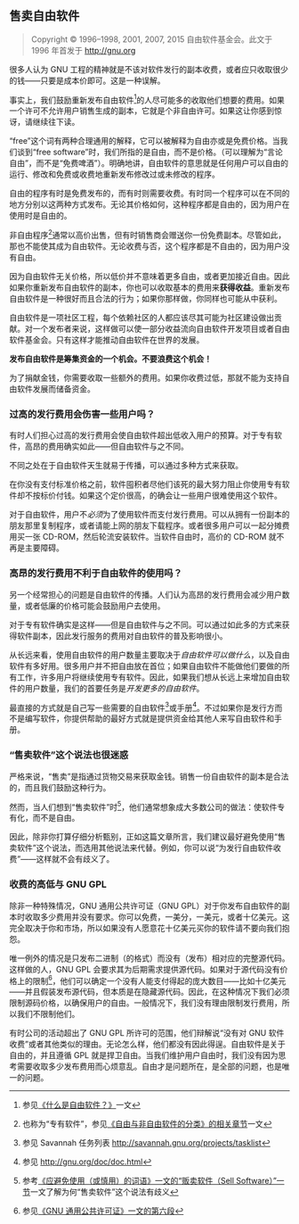 ## 售卖自由软件<!--(pandoc) {#selling}(pandoc)-->

> Copyright © 1996–1998, 2001, 2007, 2015 自由软件基金会。此文于 1996 年首发于 http://gnu.org

很多人认为 GNU 工程的精神就是不该对软件发行的副本收费，或者应只收取很少的钱——只要是成本价即可。这是一种误解。

事实上，我们鼓励重新发布自由软件[^sell-1]的人尽可能多的收取他们想要的费用。如果一个许可不允许用户销售生成的副本，它就是个非自由许可。如果这让你感到惊讶，请继续往下读。

“free”这个词有两种合理通用的解释，它可以被解释为自由亦或是免费价格。当我们谈到“free software”时，我们所指的是自由，而不是价格。（可以理解为“言论自由”，而不是“免费啤酒”）。明确地讲，自由软件的意思就是任何用户可以自由的运行、修改和免费或收费地重新发布修改过或未修改的程序。

自由的程序有时是免费发布的，而有时则需要收费。有时同一个程序可以在不同的地方分别以这两种方式发布。无论其价格如何，这种程序都是自由的，因为用户在使用时是自由的。

非自由程序[^sell-2]通常以高价出售，但有时销售商会赠送你一份免费副本。尽管如此，那也不能使其成为自由软件。无论收费与否，这个程序都是不自由的，因为用户没有自由。

因为自由软件无关价格，所以低价并不意味着更多自由，或者更加接近自由。因此如果你重新发布自由软件的副本，你也可以收取基本的费用来**获得收益**。重新发布自由软件是一种很好而且合法的行为；如果你那样做，你同样也可能从中获利。

自由软件是一项社区工程，每个依赖社区的人都应该尽其可能为社区建设做出贡献。对一个发布者来说，这样做可以使一部分收益流向自由软件开发项目或者自由软件基金会。只有这样才能推动自由软件在世界的发展。

**发布自由软件是筹集资金的一个机会。不要浪费这个机会！**

为了捐献金钱，你需要收取一些额外的费用。如果你收费过低，那就不能为支持自由软件发展而储备资金。

### 过高的发行费用会伤害一些用户吗？

有时人们担心过高的发行费用会使自由软件超出低收入用户的预算。对于专有软件，高昂的费用确实如此——但自由软件与之不同。

不同之处在于自由软件天生就易于传播，可以通过多种方式来获取。

在你没有支付标准价格之前，软件囤积者尽他们该死的最大努力阻止你使用专有软件却不按标价付钱。如果这个定价很高，的确会让一些用户很难使用这个软件。

对于自由软件，用户不*必须*为了使用软件而支付发行费用。可以从拥有一份副本的朋友那里复制程序，或者请能上网的朋友下载程序。或者很多用户可以一起分摊费用买一张 CD-ROM，然后轮流安装软件。当软件自由时，高价的 CD-ROM 就不再是主要障碍。

### 高昂的发行费用不利于自由软件的使用吗？

另一个经常担心的问题是自由软件的传播。人们认为高昂的发行费用会减少用户数量，或者低廉的价格可能会鼓励用户去使用。

对于专有软件确实是这样——但是自由软件与之不同。可以通过如此多的方式来获得软件副本，因此发行服务的费用对自由软件的普及影响很小。

从长远来看，使用自由软件的用户数量主要取决于*自由软件可以做什么*，以及自由软件有多好用。很多用户并不把自由放在首位；如果自由软件不能做他们要做的所有工作，许多用户将继续使用专有软件。因此，如果我们想从长远上来增加自由软件的用户数量，我们的首要任务是*开发更多的自由软件*。

最直接的方式就是自己写一些需要的自由软件[^sell-3]或手册[^sell-4]。不过如果你是发行方而不是编写软件，你提供帮助的最好方式就是提供资金给其他人来写自由软件和手册。

### “售卖软件”这个说法也很迷惑

严格来说，“售卖”是指通过货物交易来获取金钱。销售一份自由软件的副本是合法的，而且我们鼓励这种行为。

然而，当人们想到“售卖软件”时[^sell-5]，他们通常想象成大多数公司的做法：使软件专有化，而不是自由。

因此，除非你打算仔细分析甄别，正如这篇文章所言，我们建议最好避免使用“售卖软件”这个说法，而选用其他说法来代替。例如，你可以说“为发行自由软件收费”——这样就不会有歧义了。

### 收费的高低与 GNU GPL

除非一种特殊情况，GNU 通用公共许可证（GNU GPL）对于你发布自由软件的副本时收取多少费用并没有要求。你可以免费，一美分，一美元，或者十亿美元。这完全取决于你和市场，所以如果没有人愿意花十亿美元买你的软件请不要向我们抱怨。

唯一例外的情况是只发布二进制（的格式）而没有（发布）相对应的完整源代码。这样做的人，GNU GPL 会要求其为后期需求提供源代码。如果对于源代码没有价格上的限制[^sell-6]，他们可以确定一个没有人能支付得起的庞大数目——比如十亿美元——并且假装发布源代码，但本质是在隐藏源代码。因此，在这种情况下我们必须限制源码价格，以确保用户的自由。一般情况下，我们没有理由限制发行费用，所以我们不限制他们。

有时公司的活动超出了 GNU GPL 所许可的范围，他们辩解说“没有对 GNU 软件收费”或者其他类似的理由。无论怎么样，他们都没有因此得逞。自由软件是关于自由的，并且遵循 GPL 就是捍卫自由。当我们维护用户自由时，我们没有因为思考需要收取多少发布费用而心烦意乱。自由才是问题所在，是全部的问题，也是唯一的问题。

[^sell-1]: 参见[《什么是自由软件？》](free-sw.md)一文

[^sell-2]: 也称为“专有软件”，参见[《自由与非自由软件的分类》的相关章节](categories.md#proprietary-software)一文

[^sell-3]: 参见 Savannah 任务列表 <http://savannah.gnu.org/projects/tasklist>

[^sell-4]: 参见 <http://gnu.org/doc/doc.html> 

[^sell-5]: 参考[《应避免使用（或慎用）的词语》一文的“贩卖软件（Sell Software）”一节](words-to-avoid.md#sell-software)一文了解为何“售卖软件”这个说法有歧义

[^sell-6]: 参见[《GNU 通用公共许可证》一文的第六段](gpl.md#6)

